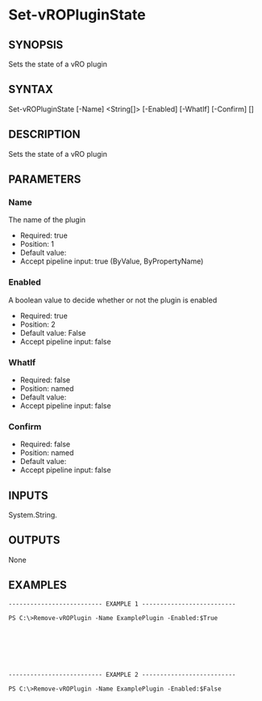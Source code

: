 # Set-vROPluginState

## SYNOPSIS
    
Sets the state of a vRO plugin

## SYNTAX
 Set-vROPluginState [-Name] <String[]> [-Enabled] <Boolean> [-WhatIf] [-Confirm] [<CommonParameters>]    

## DESCRIPTION

Sets the state of a vRO plugin

## PARAMETERS


### Name

The name of the plugin

* Required: true
* Position: 1
* Default value: 
* Accept pipeline input: true (ByValue, ByPropertyName)

### Enabled

A boolean value to decide whether or not the plugin is enabled

* Required: true
* Position: 2
* Default value: False
* Accept pipeline input: false

### WhatIf


* Required: false
* Position: named
* Default value: 
* Accept pipeline input: false

### Confirm


* Required: false
* Position: named
* Default value: 
* Accept pipeline input: false

## INPUTS

System.String.

## OUTPUTS

None

## EXAMPLES
```
-------------------------- EXAMPLE 1 --------------------------

PS C:\>Remove-vROPlugin -Name ExamplePlugin -Enabled:$True







-------------------------- EXAMPLE 2 --------------------------

PS C:\>Remove-vROPlugin -Name ExamplePlugin -Enabled:$False
```

